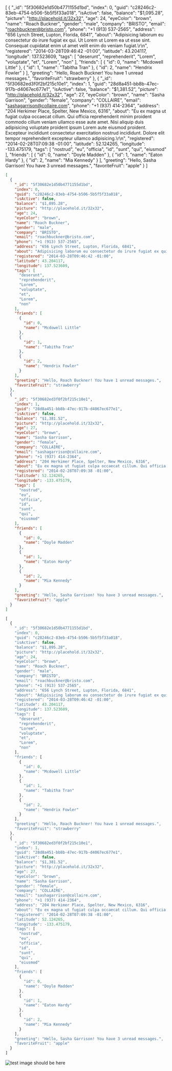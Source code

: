 [
  {
    "_id": "5f30682e1d50b4771155d1bd",
    "index": 0,
    "guid": "c28246c2-83eb-4754-b506-5b5f5f33a018",
    "isActive": false,
    "balance": "$1,095.28",
    "picture": "http://placehold.it/32x32",
    "age": 24,
    "eyeColor": "brown",
    "name": "Roach Buckner",
    "gender": "male",
    "company": "BRISTO",
    "email": "roachbuckner@bristo.com",
    "phone": "+1 (913) 537-2565",
    "address": "656 Lynch Street, Lupton, Florida, 6841",
    "about": "Adipisicing laborum eu consectetur do irure fugiat ex qui. Ut Lorem ut Lorem ea ut esse sint. Consequat cupidatat enim ut amet velit enim do veniam fugiat.\r\n",
    "registered": "2014-03-28T09:46:42 -01:00",
    "latitude": 43.204117,
    "longitude": 137.523609,
    "tags": [
      "deserunt",
      "reprehenderit",
      "Lorem",
      "voluptate",
      "et",
      "Lorem",
      "non"
    ],
    "friends": [
      {
        "id": 0,
        "name": "Mcdowell Little"
      },
      {
        "id": 1,
        "name": "Tabitha Tran"
      },
      {
        "id": 2,
        "name": "Hendrix Fowler"
      }
    ],
    "greeting": "Hello, Roach Buckner! You have 1 unread messages.",
    "favoriteFruit": "strawberry"
  },
  {
    "_id": "5f30682ed3f0f2bf215c10e1",
    "index": 1,
    "guid": "28d8a451-bb8b-47ec-917b-d4067ec677e1",
    "isActive": false,
    "balance": "$1,381.52",
    "picture": "http://placehold.it/32x32",
    "age": 27,
    "eyeColor": "brown",
    "name": "Sasha Garrison",
    "gender": "female",
    "company": "COLLAIRE",
    "email": "sashagarrison@collaire.com",
    "phone": "+1 (937) 414-2364",
    "address": "204 Herkimer Place, Spelter, New Mexico, 6316",
    "about": "Eu ex magna ut fugiat culpa occaecat cillum. Qui officia reprehenderit minim proident commodo cillum veniam ullamco esse aute amet. Nisi aliquip duis adipisicing voluptate proident ipsum Lorem aute eiusmod proident. Excepteur incididunt consectetur exercitation nostrud incididunt. Dolore elit tempor reprehenderit excepteur ullamco adipisicing.\r\n",
    "registered": "2014-02-28T07:09:38 -01:00",
    "latitude": 52.124265,
    "longitude": -133.475179,
    "tags": [
      "nostrud",
      "eu",
      "officia",
      "id",
      "sunt",
      "qui",
      "eiusmod"
    ],
    "friends": [
      {
        "id": 0,
        "name": "Doyle Madden"
      },
      {
        "id": 1,
        "name": "Eaton Hardy"
      },
      {
        "id": 2,
        "name": "Mia Kennedy"
      }
    ],
    "greeting": "Hello, Sasha Garrison! You have 3 unread messages.",
    "favoriteFruit": "apple"
  }
]

```json
[
  {
    "_id": "5f30682e1d50b4771155d1bd",
    "index": 0,
    "guid": "c28246c2-83eb-4754-b506-5b5f5f33a018",
    "isActive": false,
    "balance": "$1,095.28",
    "picture": "http://placehold.it/32x32",
    "age": 24,
    "eyeColor": "brown",
    "name": "Roach Buckner",
    "gender": "male",
    "company": "BRISTO",
    "email": "roachbuckner@bristo.com",
    "phone": "+1 (913) 537-2565",
    "address": "656 Lynch Street, Lupton, Florida, 6841",
    "about": "Adipisicing laborum eu consectetur do irure fugiat ex qui. Ut Lorem ut Lorem ea ut esse sint. Consequat cupidatat enim ut amet velit enim do veniam fugiat.\r\n",
    "registered": "2014-03-28T09:46:42 -01:00",
    "latitude": 43.204117,
    "longitude": 137.523609,
    "tags": [
      "deserunt",
      "reprehenderit",
      "Lorem",
      "voluptate",
      "et",
      "Lorem",
      "non"
    ],
    "friends": [
      {
        "id": 0,
        "name": "Mcdowell Little"
      },
      {
        "id": 1,
        "name": "Tabitha Tran"
      },
      {
        "id": 2,
        "name": "Hendrix Fowler"
      }
    ],
    "greeting": "Hello, Roach Buckner! You have 1 unread messages.",
    "favoriteFruit": "strawberry"
  },
  {
    "_id": "5f30682ed3f0f2bf215c10e1",
    "index": 1,
    "guid": "28d8a451-bb8b-47ec-917b-d4067ec677e1",
    "isActive": false,
    "balance": "$1,381.52",
    "picture": "http://placehold.it/32x32",
    "age": 27,
    "eyeColor": "brown",
    "name": "Sasha Garrison",
    "gender": "female",
    "company": "COLLAIRE",
    "email": "sashagarrison@collaire.com",
    "phone": "+1 (937) 414-2364",
    "address": "204 Herkimer Place, Spelter, New Mexico, 6316",
    "about": "Eu ex magna ut fugiat culpa occaecat cillum. Qui officia reprehenderit minim proident commodo cillum veniam ullamco esse aute amet. Nisi aliquip duis adipisicing voluptate proident ipsum Lorem aute eiusmod proident. Excepteur incididunt consectetur exercitation nostrud incididunt. Dolore elit tempor reprehenderit excepteur ullamco adipisicing.\r\n",
    "registered": "2014-02-28T07:09:38 -01:00",
    "latitude": 52.124265,
    "longitude": -133.475179,
    "tags": [
      "nostrud",
      "eu",
      "officia",
      "id",
      "sunt",
      "qui",
      "eiusmod"
    ],
    "friends": [
      {
        "id": 0,
        "name": "Doyle Madden"
      },
      {
        "id": 1,
        "name": "Eaton Hardy"
      },
      {
        "id": 2,
        "name": "Mia Kennedy"
      }
    ],
    "greeting": "Hello, Sasha Garrison! You have 3 unread messages.",
    "favoriteFruit": "apple"
  }
]
```

```javascript
[
  {
    "_id": "5f30682e1d50b4771155d1bd",
    "index": 0,
    "guid": "c28246c2-83eb-4754-b506-5b5f5f33a018",
    "isActive": false,
    "balance": "$1,095.28",
    "picture": "http://placehold.it/32x32",
    "age": 24,
    "eyeColor": "brown",
    "name": "Roach Buckner",
    "gender": "male",
    "company": "BRISTO",
    "email": "roachbuckner@bristo.com",
    "phone": "+1 (913) 537-2565",
    "address": "656 Lynch Street, Lupton, Florida, 6841",
    "about": "Adipisicing laborum eu consectetur do irure fugiat ex qui. Ut Lorem ut Lorem ea ut esse sint. Consequat cupidatat enim ut amet velit enim do veniam fugiat.\r\n",
    "registered": "2014-03-28T09:46:42 -01:00",
    "latitude": 43.204117,
    "longitude": 137.523609,
    "tags": [
      "deserunt",
      "reprehenderit",
      "Lorem",
      "voluptate",
      "et",
      "Lorem",
      "non"
    ],
    "friends": [
      {
        "id": 0,
        "name": "Mcdowell Little"
      },
      {
        "id": 1,
        "name": "Tabitha Tran"
      },
      {
        "id": 2,
        "name": "Hendrix Fowler"
      }
    ],
    "greeting": "Hello, Roach Buckner! You have 1 unread messages.",
    "favoriteFruit": "strawberry"
  },
  {
    "_id": "5f30682ed3f0f2bf215c10e1",
    "index": 1,
    "guid": "28d8a451-bb8b-47ec-917b-d4067ec677e1",
    "isActive": false,
    "balance": "$1,381.52",
    "picture": "http://placehold.it/32x32",
    "age": 27,
    "eyeColor": "brown",
    "name": "Sasha Garrison",
    "gender": "female",
    "company": "COLLAIRE",
    "email": "sashagarrison@collaire.com",
    "phone": "+1 (937) 414-2364",
    "address": "204 Herkimer Place, Spelter, New Mexico, 6316",
    "about": "Eu ex magna ut fugiat culpa occaecat cillum. Qui officia reprehenderit minim proident commodo cillum veniam ullamco esse aute amet. Nisi aliquip duis adipisicing voluptate proident ipsum Lorem aute eiusmod proident. Excepteur incididunt consectetur exercitation nostrud incididunt. Dolore elit tempor reprehenderit excepteur ullamco adipisicing.\r\n",
    "registered": "2014-02-28T07:09:38 -01:00",
    "latitude": 52.124265,
    "longitude": -133.475179,
    "tags": [
      "nostrud",
      "eu",
      "officia",
      "id",
      "sunt",
      "qui",
      "eiusmod"
    ],
    "friends": [
      {
        "id": 0,
        "name": "Doyle Madden"
      },
      {
        "id": 1,
        "name": "Eaton Hardy"
      },
      {
        "id": 2,
        "name": "Mia Kennedy"
      }
    ],
    "greeting": "Hello, Sasha Garrison! You have 3 unread messages.",
    "favoriteFruit": "apple"
  }
]
```


![test image should be here](../blob/images/images/testimg1.png?raw=true)
